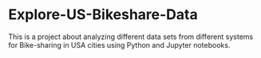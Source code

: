 # Explore-US-Bikeshare-Data
This is a project about analyzing different data sets from different systems for Bike-sharing in USA cities using Python and Jupyter notebooks.
